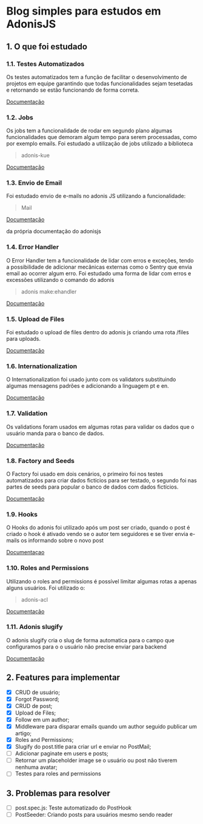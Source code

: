 # Blog simples para estudos em AdonisJS

## 1. O que foi estudado

### 1.1. Testes Automatizados

Os testes automatizados tem a função de facilitar o desenvolvimento de projetos em equipe garantindo que todas funcionalidades sejam tesetadas e retornando se estão funcionando de forma correta.

[Documentação](https://adonisjs.com/docs/4.1/testing)

### 1.2. Jobs

Os jobs tem a funcionalidade de rodar em segundo plano algumas funcionalidades que demoram algum tempo para serem processadas, como por exemplo emails.
Foi estudado a utilização de jobs utilizado a biblioteca

> adonis-kue

[Documentação](https://github.com/nrempel/adonis-kue)

### 1.3. Envio de Email

Foi estudado envio de e-mails no adonis JS utilizando a funcionalidade:

> Mail

[Documentação](https://adonisjs.com/docs/4.1/mail)

da própria documentação do adonisjs

### 1.4. Error Handler

O Error Handler tem a funcionalidade de lidar com erros e exceções, tendo a possibilidade de adicionar mecânicas externas como o Sentry que envia email ao ocorrer algum erro.
Foi estudado uma forma de lidar com erros e excessões utilizando o comando do adonis

> adonis make:ehandler

[Documentação](https://adonisjs.com/docs/4.1/exceptions)

### 1.5. Upload de Files

Foi estudado o upload de files dentro do adonis js criando uma rota /files para uploads.

[Documentação](https://adonisjs.com/docs/4.1/file-uploads)

### 1.6. Internationalization

O Internationalization foi usado junto com os validators substituindo algumas mensagens padrões e adicionando a linguagem pt e en.

[Documentação](https://adonisjs.com/docs/4.1/internationalization)

### 1.7. Validation

Os validations foram usados em algumas rotas para validar os dados que o usuário manda para o banco de dados.

[Documentação](https://adonisjs.com/docs/4.1/validator)

### 1.8. Factory and Seeds

O Factory foi usado em dois cenários, o primeiro foi nos testes automatizados para criar dados fictícios para ser testado, o segundo foi nas partes de seeds para popular o banco de dados com dados fictícios.

[Documentação](https://adonisjs.com/docs/4.1/seeds-and-factories)

### 1.9. Hooks

O Hooks do adonis foi utilizado após um post ser criado, quando o post é criado o hook é ativado vendo se o autor tem seguidores e se tiver envia e-mails os informando sobre o novo post

[Documentaçao](https://adonisjs.com/docs/4.1/database-hooks)

### 1.10. Roles and Permissions

Utilizando o roles and permissions é possível limitar algumas rotas a apenas alguns usuários. Foi utilizado o:

> adonis-acl

[Documentação](https://www.npmjs.com/package/adonis-acl)

### 1.11. Adonis slugify

O adonis slugify cria o slug de forma automatica para o campo que configuramos para o o usuário não precise enviar para backend

[Documentação](https://github.com/adonisjs/adonis-lucid-slugify)

## 2. Features para implementar

- [x] CRUD de usuário;
- [x] Forgot Password;
- [x] CRUD de post;
- [x] Upload de Files;
- [x] Follow em um author;
- [x] Middleware para disparar emails quando um author seguido publicar um artigo;
- [x] Roles and Permissions;
- [x] Slugify do post.title para criar url e enviar no PostMail;
- [ ] Adicionar paginate em users e posts;
- [ ] Retornar um placeholder image se o usuário ou post não tiverem nenhuma avatar;
- [ ] Testes para roles and permissions

## 3. Problemas para resolver

- [ ] post.spec.js: Teste automatizado do PostHook
- [ ] PostSeeder: Criando posts para usuários mesmo sendo reader
